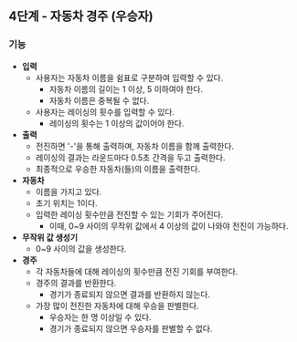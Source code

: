 ## 4단계 - 자동차 경주 (우승자)

### 기능
- **입력**
  - 사용자는 자동차 이름을 쉼표로 구분하여 입력할 수 있다.
    - 자동차 이름의 길이는 1 이상, 5 이하여야 한다.
    - 자동차 이름은 중복될 수 없다.
  - 사용자는 레이싱의 횟수를 입력할 수 있다.
    - 레이싱의 횟수는 1 이상의 값이어야 한다.
- **출력**
  - 전진하면 '-'을 통해 출력하며, 자동차 이름을 함께 출력한다.
  - 레이싱의 결과는 라운드마다 0.5초 간격을 두고 출력한다.
  - 최종적으로 우승한 자동차(들)의 이름을 출력한다.
- **자동차**
  - 이름을 가지고 있다.
  - 초기 위치는 1이다.
  - 입력한 레이싱 횟수만큼 전진할 수 있는 기회가 주어진다.
    - 이때, 0~9 사이의 무작위 값에서 4 이상의 값이 나와야 전진이 가능하다.
- **무작위 값 생성기**
  - 0~9 사이의 값을 생성한다.
- **경주**
  - 각 자동차들에 대해 레이싱의 횟수만큼 전진 기회를 부여한다.
  - 경주의 결과를 반환한다.
    - 경기가 종료되지 않으면 결과를 반환하지 않는다.
  - 가장 많이 전진한 자동차에 대해 우승을 판별한다.
    - 우승자는 한 명 이상일 수 있다.
    - 경기가 종료되지 않으면 우승자를 판별할 수 없다.
